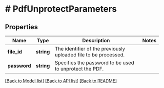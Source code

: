 # # PdfUnprotectParameters

## Properties

Name | Type | Description | Notes
------------ | ------------- | ------------- | -------------
**file_id** | **string** | The identifier of the previously uploaded file to be processed. | 
**password** | **string** | Specifies the password to be used to unprotect the PDF. | 

[[Back to Model list]](../../README.md#documentation-for-models) [[Back to API list]](../../README.md#documentation-for-api-endpoints) [[Back to README]](../../README.md)


